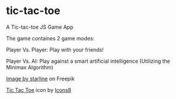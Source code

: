 # tic-tac-toe
A Tic-tac-toe JS Game App

The game containes 2 game modes: 

Player Vs. Player: Play with your friends!

Player Vs. AI: Play against a smart artificial intelligence (Utilizing the Minimax Algorithm)


<a href="https://www.freepik.com/free-vector/abstract-duotone-background-with-motion-lines-effect_12572942.htm#query=gaming%20background&position=4&from_view=keyword">Image by starline</a> on Freepik

<a target="_blank" href="https://icons8.com/icon/anJDavJRIzIg/tic-tac-toe">Tic Tac Toe</a> icon by <a target="_blank" href="https://icons8.com">Icons8</a>
